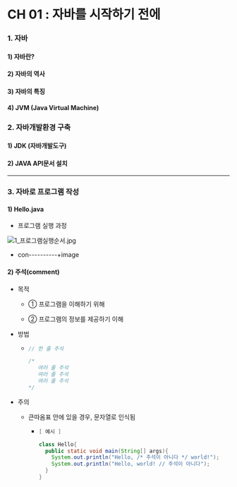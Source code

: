 # CH 01 : 자바를 시작하기 전에

### 1. 자바

#### 1) 자바란?

#### 2) 자바의 역사

#### 3) 자바의 특징

#### 4) JVM (Java Virtual Machine)

### 2. 자바개발환경 구축

#### 1) JDK (자바개발도구)

#### 2) JAVA API문서 설치

---

### 3. 자바로 프로그램 작성

#### 1) Hello.java

- 프로그램 실행 과정

![1_프로그램실행순서.jpg](C:\Users\jeje1\OneDrive\바탕%20화면\1_프로그램실행순서.jpg)

- con----------+image

#### 2) 주석(comment)

- 목적
  
  - ① 프로그램을 이해하기 위해
  
  - ② 프로그램의 정보를 제공하기 이해

- 방법
  
  - ```java
    // 한 줄 주석
    
    /*
       여러 줄 주석
       여러 줄 주석
       여러 줄 주석
    */
    ```

- 주의
  
  - 큰따옴표 안에 있을 경우, 문자열로 인식됨
    
    - ```java
      [ 예시 ]
      
      class Hello{
        public static void main(String[] args){
          System.out.println("Hello, /* 주석이 아니다 */ world!");
          System.out.println("Hello, world! // 주석이 아니다");
        }
      }
      ```
